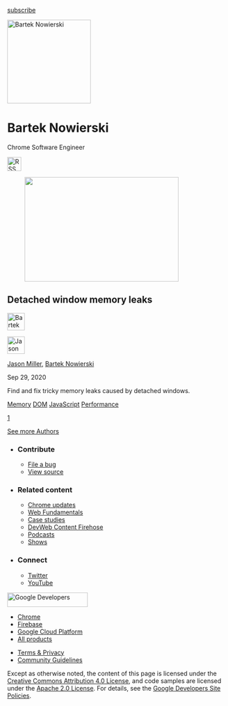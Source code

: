 





<a href="/newsletter/" class="gc-analytics-event w-actions__fab w-actions__fab--subscribe"><span>subscribe</span></a>

<img src="https://web-dev.imgix.net/image/admin/T5PegmVyKW3nxjuHZF14.jpg?auto=format" alt="Bartek Nowierski" class="w-author-page__image" sizes="(min-width: 481px) 192px, 128px" srcset="https://web-dev.imgix.net/image/admin/T5PegmVyKW3nxjuHZF14.jpg?auto=format&amp;w=128 128w, https://web-dev.imgix.net/image/admin/T5PegmVyKW3nxjuHZF14.jpg?auto=format&amp;w=146 146w, https://web-dev.imgix.net/image/admin/T5PegmVyKW3nxjuHZF14.jpg?auto=format&amp;w=166 166w, https://web-dev.imgix.net/image/admin/T5PegmVyKW3nxjuHZF14.jpg?auto=format&amp;w=190 190w, https://web-dev.imgix.net/image/admin/T5PegmVyKW3nxjuHZF14.jpg?auto=format&amp;w=216 216w, https://web-dev.imgix.net/image/admin/T5PegmVyKW3nxjuHZF14.jpg?auto=format&amp;w=246 246w, https://web-dev.imgix.net/image/admin/T5PegmVyKW3nxjuHZF14.jpg?auto=format&amp;w=281 281w, https://web-dev.imgix.net/image/admin/T5PegmVyKW3nxjuHZF14.jpg?auto=format&amp;w=320 320w, https://web-dev.imgix.net/image/admin/T5PegmVyKW3nxjuHZF14.jpg?auto=format&amp;w=365 365w, https://web-dev.imgix.net/image/admin/T5PegmVyKW3nxjuHZF14.jpg?auto=format&amp;w=384 384w" width="192" height="192" />

# Bartek Nowierski

Chrome Software Engineer

<a href="/authors/bartekn/feed.xml" class="w-author-page__link"><img src="/images/icons/rss.svg" alt="RSS Feed" class="w-author-page__icon" width="32" height="32" /></a>

<a href="/detached-window-memory-leaks/" class="w-card-base__link"></a>

<figure><img src="https://web-dev.imgix.net/image/admin/Dnk2j14tUTNqqSYN8FHj.jpg?auto=format&amp;fit=crop&amp;h=240&amp;w=354" class="w-card-base__image" sizes="(min-width: 354px) 354px, calc(100vw - 48px)" srcset="https://web-dev.imgix.net/image/admin/Dnk2j14tUTNqqSYN8FHj.jpg?fit=crop&amp;h=240&amp;w=354&amp;auto=format&amp;dpr=1&amp;q=75, https://web-dev.imgix.net/image/admin/Dnk2j14tUTNqqSYN8FHj.jpg?fit=crop&amp;h=240&amp;w=354&amp;auto=format&amp;dpr=2&amp;q=50 2x, https://web-dev.imgix.net/image/admin/Dnk2j14tUTNqqSYN8FHj.jpg?fit=crop&amp;h=240&amp;w=354&amp;auto=format&amp;dpr=3&amp;q=35 3x, https://web-dev.imgix.net/image/admin/Dnk2j14tUTNqqSYN8FHj.jpg?fit=crop&amp;h=240&amp;w=354&amp;auto=format&amp;dpr=4&amp;q=23 4x, https://web-dev.imgix.net/image/admin/Dnk2j14tUTNqqSYN8FHj.jpg?fit=crop&amp;h=240&amp;w=354&amp;auto=format&amp;dpr=5&amp;q=20 5x" width="354" height="240" /></figure>

<a href="/detached-window-memory-leaks/" class="w-card-base__link"></a>

## Detached window memory leaks

[<img src="https://web-dev.imgix.net/image/admin/T5PegmVyKW3nxjuHZF14.jpg?auto=format&amp;fit=crop&amp;h=40&amp;w=40" alt="Bartek Nowierski" class="w-author__image w-author__image--small" sizes="(min-width: 40px) 40px, calc(100vw - 48px)" srcset="https://web-dev.imgix.net/image/admin/T5PegmVyKW3nxjuHZF14.jpg?fit=crop&amp;h=40&amp;w=40&amp;auto=format&amp;dpr=1&amp;q=75, https://web-dev.imgix.net/image/admin/T5PegmVyKW3nxjuHZF14.jpg?fit=crop&amp;h=40&amp;w=40&amp;auto=format&amp;dpr=2&amp;q=50 2x, https://web-dev.imgix.net/image/admin/T5PegmVyKW3nxjuHZF14.jpg?fit=crop&amp;h=40&amp;w=40&amp;auto=format&amp;dpr=3&amp;q=35 3x, https://web-dev.imgix.net/image/admin/T5PegmVyKW3nxjuHZF14.jpg?fit=crop&amp;h=40&amp;w=40&amp;auto=format&amp;dpr=4&amp;q=23 4x, https://web-dev.imgix.net/image/admin/T5PegmVyKW3nxjuHZF14.jpg?fit=crop&amp;h=40&amp;w=40&amp;auto=format&amp;dpr=5&amp;q=20 5x" width="40" height="40" />](/authors/bartekn/)

[<img src="https://web-dev.imgix.net/image/admin/bPCYfhUgxdCpXhKAWc9X.jpg?auto=format&amp;fit=crop&amp;h=40&amp;w=40" alt="Jason Miller" class="w-author__image w-author__image--small" sizes="(min-width: 40px) 40px, calc(100vw - 48px)" srcset="https://web-dev.imgix.net/image/admin/bPCYfhUgxdCpXhKAWc9X.jpg?fit=crop&amp;h=40&amp;w=40&amp;auto=format&amp;dpr=1&amp;q=75, https://web-dev.imgix.net/image/admin/bPCYfhUgxdCpXhKAWc9X.jpg?fit=crop&amp;h=40&amp;w=40&amp;auto=format&amp;dpr=2&amp;q=50 2x, https://web-dev.imgix.net/image/admin/bPCYfhUgxdCpXhKAWc9X.jpg?fit=crop&amp;h=40&amp;w=40&amp;auto=format&amp;dpr=3&amp;q=35 3x, https://web-dev.imgix.net/image/admin/bPCYfhUgxdCpXhKAWc9X.jpg?fit=crop&amp;h=40&amp;w=40&amp;auto=format&amp;dpr=4&amp;q=23 4x, https://web-dev.imgix.net/image/admin/bPCYfhUgxdCpXhKAWc9X.jpg?fit=crop&amp;h=40&amp;w=40&amp;auto=format&amp;dpr=5&amp;q=20 5x" width="40" height="40" />](/authors/developit/)

<span class="w-author__name"><a href="/authors/developit/" class="w-author__name-link">Jason Miller</a>, <a href="/authors/bartekn/" class="w-author__name-link">Bartek Nowierski</a></span>

Sep 29, 2020

<a href="/detached-window-memory-leaks/" class="w-card-base__link"></a>

Find and fix tricky memory leaks caused by detached windows.

<a href="/tags/memory/" class="w-chip">Memory</a> <a href="/tags/dom/" class="w-chip">DOM</a> <a href="/tags/javascript/" class="w-chip">JavaScript</a> <a href="/tags/performance/" class="w-chip">Performance</a>

<a href="/authors/bartekn/" class="w-pagination__link w-pagination__link--active">1</a>

<a href="/authors" class="w-button">See more Authors</a>

- ### Contribute

  - <a href="https://github.com/GoogleChrome/web.dev/issues/new?assignees=&amp;labels=bug&amp;template=bug_report.md&amp;title=" class="w-footer__linkbox-link">File a bug</a>
  - <a href="https://github.com/googlechrome/web.dev" class="w-footer__linkbox-link">View source</a>

- ### Related content

  - <a href="https://blog.chromium.org/" class="w-footer__linkbox-link">Chrome updates</a>
  - <a href="https://developers.google.com/web/" class="w-footer__linkbox-link">Web Fundamentals</a>
  - <a href="https://developers.google.com/web/showcase/" class="w-footer__linkbox-link">Case studies</a>
  - <a href="https://devwebfeed.appspot.com/" class="w-footer__linkbox-link">DevWeb Content Firehose</a>
  - <a href="/podcasts/" class="w-footer__linkbox-link">Podcasts</a>
  - <a href="/shows/" class="w-footer__linkbox-link">Shows</a>

- ### Connect

  - <a href="https://www.twitter.com/ChromiumDev" class="w-footer__linkbox-link">Twitter</a>
  - <a href="https://www.youtube.com/user/ChromeDevelopers" class="w-footer__linkbox-link">YouTube</a>

<a href="https://developers.google.com/" class="w-footer__utility-logo-link"><img src="/images/lockup-color.png" alt="Google Developers" class="w-footer__utility-logo" width="185" height="33" /></a>

- <a href="https://developer.chrome.com/" class="w-footer__utility-link">Chrome</a>
- <a href="https://firebase.google.com/" class="w-footer__utility-link">Firebase</a>
- <a href="https://cloud.google.com/" class="w-footer__utility-link">Google Cloud Platform</a>
- <a href="https://developers.google.com/products" class="w-footer__utility-link">All products</a>

<!-- -->

- <a href="https://policies.google.com/" class="w-footer__utility-link">Terms &amp; Privacy</a>
- <a href="/community-guidelines/" class="w-footer__utility-link">Community Guidelines</a>

Except as otherwise noted, the content of this page is licensed under the [Creative Commons Attribution 4.0 License](https://creativecommons.org/licenses/by/4.0/), and code samples are licensed under the [Apache 2.0 License](https://www.apache.org/licenses/LICENSE-2.0). For details, see the [Google Developers Site Policies](https://developers.google.com/terms/site-policies).
